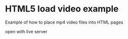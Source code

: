 # HTML5 load video example

Example of how to place mp4 video files into HTML pages

open with live server